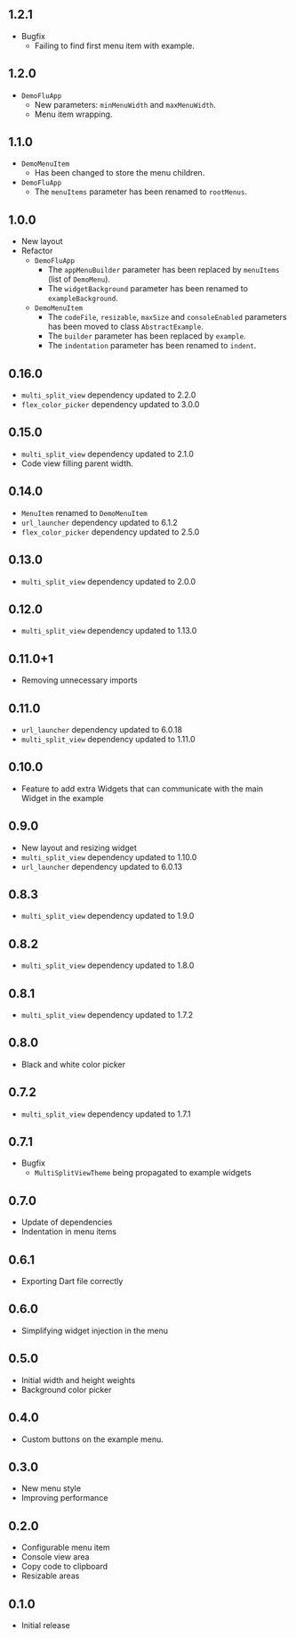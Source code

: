 ## 1.2.1

* Bugfix
  * Failing to find first menu item with example.

## 1.2.0

* `DemoFluApp`  
  * New parameters: `minMenuWidth` and `maxMenuWidth`.
  * Menu item wrapping.

## 1.1.0

* `DemoMenuItem`
  * Has been changed to store the menu children.
* `DemoFluApp`  
  * The `menuItems` parameter has been renamed to `rootMenus`.

## 1.0.0

* New layout
* Refactor
    * `DemoFluApp`
        * The `appMenuBuilder` parameter has been replaced by `menuItems` (list of `DemoMenu`).
        * The `widgetBackground` parameter has been renamed to `exampleBackground`.
    * `DemoMenuItem`
        * The `codeFile`, `resizable`, `maxSize` and `consoleEnabled` parameters has been moved to
          class `AbstractExample`.
        * The `builder` parameter has been replaced by `example`.
        * The `indentation` parameter has been renamed to `indent`.

## 0.16.0

* `multi_split_view` dependency updated to 2.2.0
* `flex_color_picker` dependency updated to 3.0.0

## 0.15.0

* `multi_split_view` dependency updated to 2.1.0
* Code view filling parent width.

## 0.14.0

* `MenuItem` renamed to `DemoMenuItem`
* `url_launcher` dependency updated to 6.1.2
* `flex_color_picker` dependency updated to 2.5.0

## 0.13.0

* `multi_split_view` dependency updated to 2.0.0

## 0.12.0

* `multi_split_view` dependency updated to 1.13.0

## 0.11.0+1

* Removing unnecessary imports

## 0.11.0

* `url_launcher` dependency updated to 6.0.18
* `multi_split_view` dependency updated to 1.11.0

## 0.10.0

* Feature to add extra Widgets that can communicate with the main Widget in the example

## 0.9.0

* New layout and resizing widget
* `multi_split_view` dependency updated to 1.10.0
* `url_launcher` dependency updated to 6.0.13

## 0.8.3

* `multi_split_view` dependency updated to 1.9.0

## 0.8.2

* `multi_split_view` dependency updated to 1.8.0

## 0.8.1

* `multi_split_view` dependency updated to 1.7.2

## 0.8.0

* Black and white color picker

## 0.7.2

* `multi_split_view` dependency updated to 1.7.1

## 0.7.1

* Bugfix
    * `MultiSplitViewTheme` being propagated to example widgets

## 0.7.0

* Update of dependencies
* Indentation in menu items

## 0.6.1

* Exporting Dart file correctly

## 0.6.0

* Simplifying widget injection in the menu

## 0.5.0

* Initial width and height weights
* Background color picker

## 0.4.0

* Custom buttons on the example menu.

## 0.3.0

* New menu style
* Improving performance

## 0.2.0

* Configurable menu item
* Console view area
* Copy code to clipboard
* Resizable areas

## 0.1.0

* Initial release
